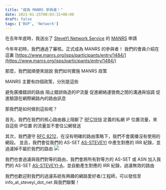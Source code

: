 ```yaml
---
title: "成為 MANRS 參與者！"
date: 2021-01-25T00:03:31+08:00
draft: false
tags: ['BGP', 'Network']
---
```


在去年年底時，我送出了 [SteveYi Network Service](https://network.steveyi.net/) 的 [MANRS](https://www.manrs.org/) 申請

今年年初時，我們通過了審核。正式成為 MANRS 的參與者！
我們的會員介紹在這裏 [https://www.manrs.org/isps/participants/entry/1484/](https://www.manrs.org/isps/participants/entry/1484/)

那麼，我們就順便來說說 我們如何實施 MANRS 政策

MANRS 主要有四個政策，分別是這些

避免廣播錯誤的路由
阻止錯誤偽造的IP流量
促進網絡運營商之間的溝通與協調
促進驗證在網際網路內的路由訊息

那我們是如何做到這些呢？

首先，我們在我們的核心路由器上阻斷了 [RFC1918](https://tools.ietf.org/html/rfc1918/) 定義的私網 IP 位置流量，來自這些 IP位置 的流量並不會往公網發送

其次，我們遵守 [RFC 8212](https://tools.ietf.org/html/rfc8212/)，在沒有明確的路由策略下，我們不會廣播沒有使用的網段。
並且，我們會從我們的 AS-SET [AS-STEVEYI](https://www.radb.net/query?keywords=AS-STEVEYI) 中產生對應的 IRR 紀錄，並過濾掉不屬於我們的路由
![](https://i.imgur.com/3YMIHgZ.png)

我們也會過濾與我們對等的路由，我們會將所有對等方的 AS-SET 或 ASN 加入我們的 AS-SET [AS-STEVEYI-A](https://www.radb.net/query?keywords=AS-STEVEYI-A)，並自動產生對應的 IRR 紀錄，過濾無效的路由

我們也歡迎對我們的過濾系統有興趣的網路愛好者/工程師，可以發信至 info_at_steveyi_dot_net 與我們聯繫！